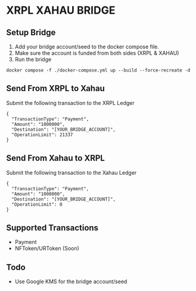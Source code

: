 # XRPL XAHAU BRIDGE

## Setup Bridge

1. Add your bridge account/seed to the docker compose file.
2. Make sure the account is funded from both sides (XRPL & XAHAU)
2. Run the bridge

`docker compose -f ./docker-compose.yml up --build --force-recreate -d`

## Send From XRPL to Xahau

Submit the following transaction to the XRPL Ledger

```
{
  "TransactionType": "Payment",
  "Amount": "1000000",
  "Destination": "[YOUR_BRIDGE_ACCOUNT]",
  "OperationLimit": 21337
}
```

## Send From Xahau to XRPL

Submit the following transaction to the Xahau Ledger

```
{
  "TransactionType": "Payment",
  "Amount": "1000000",
  "Destination": "[YOUR_BRIDGE_ACCOUNT]",
  "OperationLimit": 0
}
```

## Supported Transactions

- Payment
- NFToken/URToken (Soon)

## Todo

- Use Google KMS for the bridge account/seed
